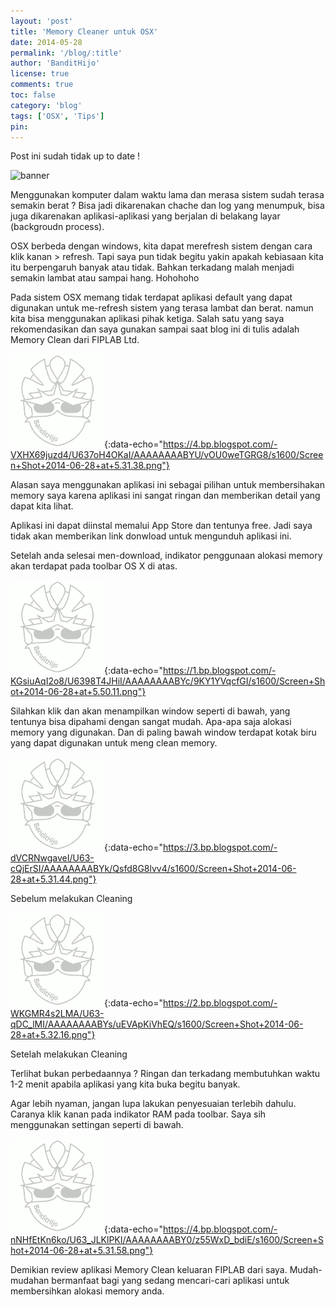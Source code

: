 ```yaml
---
layout: 'post'
title: 'Memory Cleaner untuk OSX'
date: 2014-05-28
permalink: '/blog/:title'
author: 'BanditHijo'
license: true
comments: true
toc: false
category: 'blog'
tags: ['OSX', 'Tips']
pin:
---
```


<p class="notif-post">Post ini sudah tidak up to date !</p>

<img class="post-body-img" src="https://3.bp.blogspot.com/-OLcnhF6woME/U635xta9JRI/AAAAAAAABXs/zlzwJ12VoVg/w425-h114-no/Default+Header+Template+Post+15.jpg" alt="banner">

Menggunakan komputer dalam waktu lama dan merasa sistem sudah terasa semakin berat ? Bisa jadi dikarenakan chache dan log yang menumpuk, bisa juga dikarenakan aplikasi-aplikasi yang berjalan di  belakang layar (backgroudn process).

OSX berbeda dengan windows, kita dapat merefresh sistem dengan cara klik kanan > refresh. Tapi saya pun tidak begitu yakin apakah kebiasaan kita itu berpengaruh banyak atau tidak. Bahkan terkadang malah menjadi semakin lambat atau sampai hang. Hohohoho

Pada sistem OSX memang tidak terdapat aplikasi default yang dapat digunakan untuk me-refresh sistem yang terasa lambat dan berat. namun kita bisa menggunakan aplikasi pihak ketiga.
Salah satu yang saya rekomendasikan dan saya gunakan sampai saat blog ini di tulis adalah Memory Clean dari FIPLAB Ltd.

![gambar1](/assets/img/logo/logo_blank.png){:data-echo="https://4.bp.blogspot.com/-VXHX69juzd4/U637oH4OKaI/AAAAAAAABYU/vOU0weTGRG8/s1600/Screen+Shot+2014-06-28+at+5.31.38.png"}

Alasan saya menggunakan aplikasi ini sebagai pilihan untuk membersihakan memory saya karena aplikasi ini sangat ringan dan memberikan detail yang dapat kita lihat.

Aplikasi ini dapat diinstal memalui App Store dan tentunya free. Jadi saya tidak akan memberikan link donwload untuk mengunduh aplikasi ini.

Setelah anda selesai men-download, indikator penggunaan alokasi memory akan terdapat pada toolbar OS X di atas.

![gambar2](/assets/img/logo/logo_blank.png){:data-echo="https://1.bp.blogspot.com/-KGsiuAqI2o8/U6398T4JHiI/AAAAAAAABYc/9KY1YVqcfGI/s1600/Screen+Shot+2014-06-28+at+5.50.11.png"}

Silahkan klik dan akan menampilkan window seperti di bawah, yang tentunya bisa dipahami dengan sangat mudah. Apa-apa saja alokasi memory yang digunakan. Dan di paling bawah window terdapat kotak biru yang dapat digunakan untuk meng clean memory.

![gambar3](/assets/img/logo/logo_blank.png){:data-echo="https://3.bp.blogspot.com/-dVCRNwgaveI/U63-cQjErSI/AAAAAAAABYk/Qsfd8G8lvv4/s1600/Screen+Shot+2014-06-28+at+5.31.44.png"}
<p class="img-caption">Sebelum melakukan Cleaning</p>

![gambar4](/assets/img/logo/logo_blank.png){:data-echo="https://2.bp.blogspot.com/-WKGMR4s2LMA/U63-qDC_lMI/AAAAAAAABYs/uEVApKiVhEQ/s1600/Screen+Shot+2014-06-28+at+5.32.16.png"}
<p class="img-caption">Setelah melakukan Cleaning</p>

Terlihat bukan perbedaannya ? Ringan dan terkadang membutuhkan waktu 1-2 menit apabila aplikasi yang kita buka begitu banyak.

Agar lebih nyaman, jangan lupa lakukan penyesuaian terlebih dahulu. Caranya klik kanan pada indikator RAM pada toolbar. Saya sih menggunakan settingan seperti di bawah.

![gambar5](/assets/img/logo/logo_blank.png){:data-echo="https://4.bp.blogspot.com/-nNHfEtKn6ko/U63_JLKlPKI/AAAAAAAABY0/z55WxD_bdiE/s1600/Screen+Shot+2014-06-28+at+5.31.58.png"}

Demikian review aplikasi Memory Clean keluaran FIPLAB dari saya. Mudah-mudahan bermanfaat bagi yang sedang mencari-cari aplikasi untuk membersihkan alokasi memory anda.

